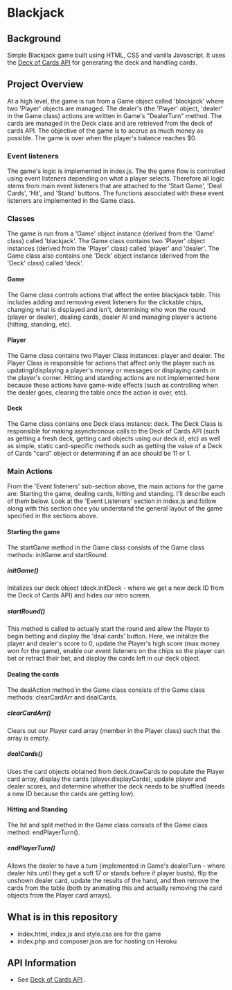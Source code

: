 # Blackjack
## Background
Simple Blackjack game built using HTML, CSS and vanilla Javascript. It uses the <a href="https://deckofcardsapi.com/">Deck of Cards API</a> for generating the deck and handling cards.

## Project Overview
At a high level, the game is run from a Game object called 'blackjack' where two 'Player' objects are managed. The dealer's (the 'Player' object, 'dealer' in the Game class) actions are written in Game's "DealerTurn" method. The cards are managed in the Deck class and are retrieved from the deck of cards API. The objective of the game is to accrue as much money as possible. The game is over when the player's balance reaches $0.

### Event listeners
The game's logic is implemented in index.js. The the game flow is controlled using event listeners depending on what a player selects. Therefore all logic stems from main event listeners that are attached to the 'Start Game', 'Deal Cards', 'Hit', and 'Stand' buttons. The functions associated with these event listeners are implemented in the Game class.

### Classes
The game is run from a 'Game' object instance (derived from the 'Game' class) called 'blackjack'. The Game class contains two 'Player'
object instances (derived from the 'Player' class) called 'player' and 'dealer'. The Game class also contains one 'Deck' object instance (derived from the 'Deck' class) called 'deck'.

#### Game
The Game class controls actions that affect the entire blackjack table. This includes adding and removing event listeners for the clickable chips, changing what is displayed and isn't, determining who won the round (player or dealer), dealing cards, dealer AI and managing player's actions (hitting, standing, etc).

#### Player
The Game class contains two Player Class instances: player and dealer. The Player Class is responsible for actions that affect only the player such as updating/displaying a player's money or messages or displaying cards in the player's corner. Hitting and standing actions are not implemented here because these actions have game-wide effects (such as controlling when the dealer goes, clearing the table once the action is over, etc).

#### Deck
The Game class contains one Deck class instance: deck. The Deck Class is responsible for making asynchronous calls to the Deck of Cards API (such as getting a fresh deck, getting card objects using our deck id, etc) as well as simple, static card-specific methods such as getting the value of a Deck of Cards "card" object or determining if an ace should be 11 or 1.

### Main Actions
From the 'Event listeners' sub-section above, the main actions for the game are: Starting the game, dealing cards, hitting and standing. I'll describe each of them below. Look at the 'Event Listeners' section in index.js and follow along with this section once you understand the general layout of the game specified in the sections above.

#### Starting the game
The startGame method in the Game class consists of the Game class methods: initGame and startRound.

##### initGame()
Initalizes our deck object (deck.initDeck - where we get a new deck ID from the Deck of Cards API) and hides our intro screen.

##### startRound()
This method is called to actually start the round and allow the Player to begin betting and display the 'deal cards' button. Here, we initalize the player and dealer's score to 0, update the Player's high score (max money won for the game), enable our event listeners on the chips so the player can bet or retract their bet, and display the cards left in our deck object.

#### Dealing the cards
The dealAction method in the Game class consists of the Game class methods: clearCardArr and dealCards.

##### clearCardArr()
Clears out our Player card array (member in the Player class) such that the array is empty.

##### dealCards()
Uses the card objects obtained from deck.drawCards to populate the Player card array, display the cards (player.displayCards), update player and dealer scores, and determine whether the deck needs to be shuffled (needs a new ID because the cards are getting low).

#### Hitting and Standing
The hit and split method in the Game class consists of the Game class method: endPlayerTurn().

##### endPlayerTurn()
Allows the dealer to have a turn (implemented in Game's dealerTurn - where dealer hits until they get a soft 17 or stands before if player busts), flip the unshown dealer card, update the results of the hand, and then remove the cards from the table (both by animating this and actually removing the card objects from the Player card arrays).

## What is in this repository
* index.html, index,js and style.css are for the game
* index.php and composer.json are for hosting on Heroku

## API Information
* See <a href="https://deckofcardsapi.com/">Deck of Cards API</a> .

